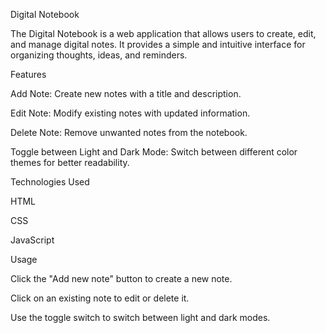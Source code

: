 Digital Notebook

The Digital Notebook is a web application that allows users to create, edit, and manage digital notes. It provides a simple and intuitive interface for organizing thoughts, ideas, and reminders.

Features

Add Note: Create new notes with a title and description.

Edit Note: Modify existing notes with updated information.

Delete Note: Remove unwanted notes from the notebook.

Toggle between Light and Dark Mode: Switch between different color themes for better readability.

Technologies Used

HTML

CSS

JavaScript

Usage

Click the "Add new note" button to create a new note.

Click on an existing note to edit or delete it.

Use the toggle switch to switch between light and dark modes.
